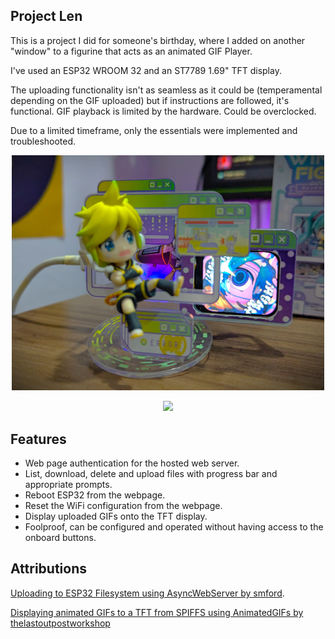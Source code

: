 ## Project Len

This is a project I did for someone's birthday, where I added on another "window" to a figurine that acts as an animated GIF Player.

I've used an ESP32 WROOM 32 and an ST7789 1.69" TFT display.

The uploading functionality isn't as seamless as it could be (temperamental depending on the GIF uploaded) but if instructions are followed, it's functional.
GIF playback is limited by the hardware. Could be overclocked.

Due to a limited timeframe, only the essentials were implemented and troubleshooted.

<p align="center">
  <img src="https://github.com/zent0m/LenFig/blob/main/images/ProjLen.jpg?raw=true" width="500">
</p>

<p align="center">
  <img src="https://github.com/zent0m/LenFig/blob/main/images/ProjLen.gif" width="500">
</p>


## Features
- Web page authentication for the hosted web server.
- List, download, delete and upload files with progress bar and appropriate prompts.
- Reboot ESP32 from the webpage.
- Reset the WiFi configuration from the webpage.
- Display uploaded GIFs onto the TFT display.
- Foolproof, can be configured and operated without having access to the onboard buttons.

## Attributions
[Uploading to ESP32 Filesystem using AsyncWebServer by smford](https://github.com/smford/esp32-asyncwebserver-fileupload-example/tree/master).

[Displaying animated GIFs to a TFT from SPIFFS using AnimatedGIFs by thelastoutpostworkshop](https://github.com/thelastoutpostworkshop/animated_gif_sdcard_spiffs/tree/main)